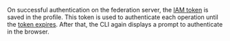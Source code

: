 On successful authentication on the federation server, the [IAM token](../../iam/concepts/authorization/iam-token.md) is saved in the profile. This token is used to authenticate each operation until the [token expires](../../iam/concepts/authorization/iam-token.md). After that, the CLI again displays a prompt to authenticate in the browser.

